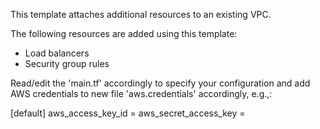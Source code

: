 This template attaches additional resources to an existing VPC.

The following resources are added using this template:

- Load balancers
- Security group rules

Read/edit the 'main.tf' accordingly to specify your configuration and add AWS credentials to new file 'aws.credentials' accordingly, e.g.,:

[default]
aws_access_key_id = <access-key>
aws_secret_access_key = <secret-access-key>